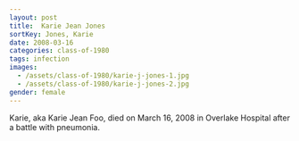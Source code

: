 ```yaml
---
layout: post
title:  Karie Jean Jones
sortKey: Jones, Karie
date: 2008-03-16
categories: class-of-1980
tags: infection
images:
  - /assets/class-of-1980/karie-j-jones-1.jpg
  - /assets/class-of-1980/karie-j-jones-2.jpg
gender: female
---
```

Karie, aka Karie Jean Foo, died on March 16, 2008 in Overlake Hospital after a battle with pneumonia.
